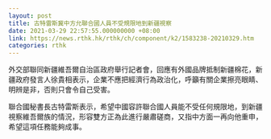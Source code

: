 ```yaml
---
layout: post
title: 古特雷斯冀中方允聯合國人員不受規限地到新疆視察
date: 2021-03-29 22:57:55.000000000 +08:00
link: https://news.rthk.hk/rthk/ch/component/k2/1583238-20210329.htm
categories: rthk
---
```


外交部聯同新疆維吾爾自治區政府舉行記者會，回應有外國品牌抵制新疆棉花，新疆政府發言人徐貴相表示，企業不應把經濟行為政治化，呼籲有關企業擦亮眼睛、明辨是非，否則只會令自己受害。

聯合國秘書長古特雷斯表示，希望中國容許聯合國人員能不受任何規限地，到新疆視察維吾爾族的情況，形容雙方正為此進行嚴肅磋商，又指中方面一再向他重申，希望這項任務能夠成事。
